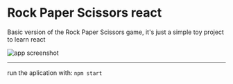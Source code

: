 # Rock Paper Scissors react
Basic version of the Rock Paper Scissors game, it's just a simple toy project to learn react

![app screenshot](https://user-images.githubusercontent.com/49126676/147395775-cbb94179-b4ca-4dbe-8d1b-23e9eb8be2a1.png)


---

run the aplication with: `npm start`
